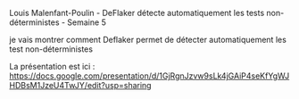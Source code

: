 Louis Malenfant-Poulin - DeFlaker détecte automatiquement les tests non-déterministes - Semaine 5

je vais montrer comment Deflaker permet de détecter automatiquement les test non-déterministes

La présentation est ici : https://docs.google.com/presentation/d/1GjRgnJzvw9sLk4jGAiP4seKfYgWJHDBsM1JzeU4TwJY/edit?usp=sharing
